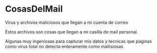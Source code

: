 # CosasDelMail
Virus y archivos maliciosos que llegan a mi cuenta de correo


Estos archivos son cosas que llegan a mi casilla de mail personal.

Algunas muy ingeniosas para capturar mis datos y tecnicas que paginas como virus total no detecta enteramente como mailisiosas 


